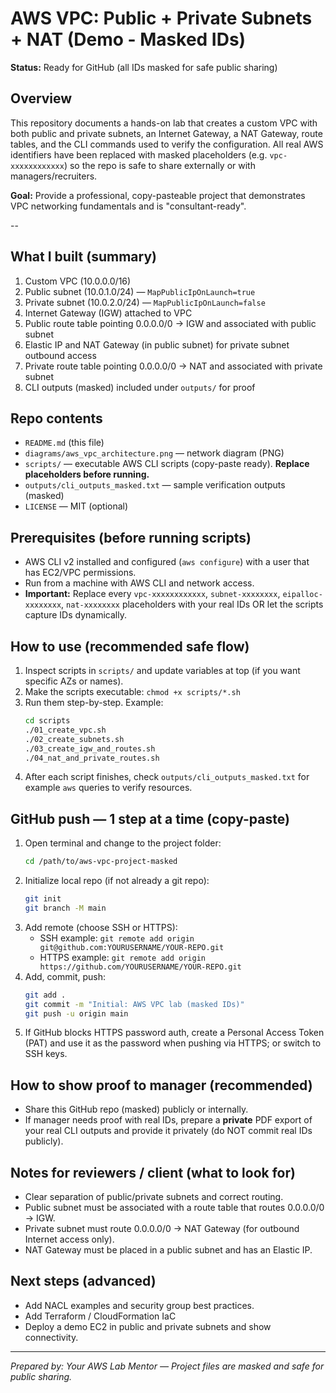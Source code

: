 # AWS VPC: Public + Private Subnets + NAT (Demo - Masked IDs)

**Status:** Ready for GitHub (all IDs masked for safe public sharing)

## Overview
This repository documents a hands-on lab that creates a custom VPC with both public and private subnets,
an Internet Gateway, a NAT Gateway, route tables, and the CLI commands used to verify the configuration.
All real AWS identifiers have been replaced with masked placeholders (e.g. `vpc-xxxxxxxxxxxx`) so the repo
is safe to share externally or with managers/recruiters.

**Goal:** Provide a professional, copy-pasteable project that demonstrates VPC networking fundamentals and is "consultant-ready".

--

## What I built (summary)
1. Custom VPC (10.0.0.0/16)
2. Public subnet (10.0.1.0/24) — `MapPublicIpOnLaunch=true`
3. Private subnet (10.0.2.0/24) — `MapPublicIpOnLaunch=false`
4. Internet Gateway (IGW) attached to VPC
5. Public route table pointing 0.0.0.0/0 → IGW and associated with public subnet
6. Elastic IP and NAT Gateway (in public subnet) for private subnet outbound access
7. Private route table pointing 0.0.0.0/0 → NAT and associated with private subnet
8. CLI outputs (masked) included under `outputs/` for proof

## Repo contents
- `README.md` (this file)
- `diagrams/aws_vpc_architecture.png` — network diagram (PNG)
- `scripts/` — executable AWS CLI scripts (copy-paste ready). **Replace placeholders before running.**
- `outputs/cli_outputs_masked.txt` — sample verification outputs (masked)
- `LICENSE` — MIT (optional)

## Prerequisites (before running scripts)
- AWS CLI v2 installed and configured (`aws configure`) with a user that has EC2/VPC permissions.
- Run from a machine with AWS CLI and network access.
- **Important:** Replace every `vpc-xxxxxxxxxxxx`, `subnet-xxxxxxxx`, `eipalloc-xxxxxxxx`, `nat-xxxxxxxx` placeholders with your real IDs OR let the scripts capture IDs dynamically.

## How to use (recommended safe flow)
1. Inspect scripts in `scripts/` and update variables at top (if you want specific AZs or names).
2. Make the scripts executable: `chmod +x scripts/*.sh`
3. Run them step-by-step. Example:
   ```bash
   cd scripts
   ./01_create_vpc.sh
   ./02_create_subnets.sh
   ./03_create_igw_and_routes.sh
   ./04_nat_and_private_routes.sh
   ```
4. After each script finishes, check `outputs/cli_outputs_masked.txt` for example `aws` queries to verify resources.

## GitHub push — 1 step at a time (copy-paste)
1. Open terminal and change to the project folder:
   ```bash
   cd /path/to/aws-vpc-project-masked
   ```
2. Initialize local repo (if not already a git repo):
   ```bash
   git init
   git branch -M main
   ```
3. Add remote (choose SSH or HTTPS):
   - SSH example: `git remote add origin git@github.com:YOURUSERNAME/YOUR-REPO.git`
   - HTTPS example: `git remote add origin https://github.com/YOURUSERNAME/YOUR-REPO.git`
4. Add, commit, push:
   ```bash
   git add .
   git commit -m "Initial: AWS VPC lab (masked IDs)"
   git push -u origin main
   ```
5. If GitHub blocks HTTPS password auth, create a Personal Access Token (PAT) and use it as the password when pushing via HTTPS; or switch to SSH keys.

## How to show proof to manager (recommended)
- Share this GitHub repo (masked) publicly or internally.
- If manager needs proof with real IDs, prepare a **private** PDF export of your real CLI outputs and provide it privately (do NOT commit real IDs publicly).

## Notes for reviewers / client (what to look for)
- Clear separation of public/private subnets and correct routing.
- Public subnet must be associated with a route table that routes 0.0.0.0/0 → IGW.
- Private subnet must route 0.0.0.0/0 → NAT Gateway (for outbound Internet access only).
- NAT Gateway must be placed in a public subnet and has an Elastic IP.

## Next steps (advanced)
- Add NACL examples and security group best practices.
- Add Terraform / CloudFormation IaC
- Deploy a demo EC2 in public and private subnets and show connectivity.

---
*Prepared by: Your AWS Lab Mentor — Project files are masked and safe for public sharing.*
